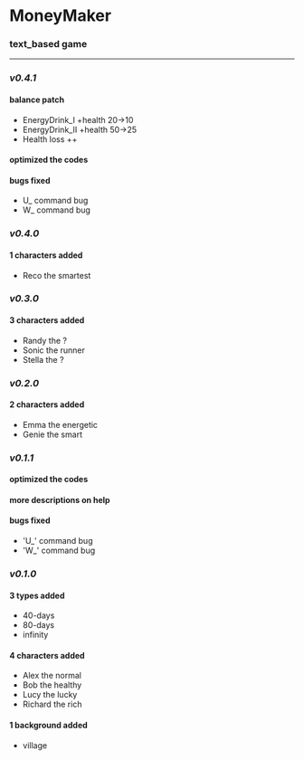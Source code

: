 # MoneyMaker
### text_based game

---
### ***v0.4.1***
#### balance patch
  + EnergyDrink_I +health 20->10
  + EnergyDrink_II +health 50->25
  + Health loss ++

#### optimized the codes

#### bugs fixed
  + U_ command bug
  + W_ command bug

### ***v0.4.0***
#### 1 characters added
  + Reco the smartest

### ***v0.3.0***
#### 3 characters added
  + Randy the ?
  + Sonic the runner
  + Stella the ?

### ***v0.2.0***
#### 2 characters added
  + Emma the energetic
  + Genie the smart

### ***v0.1.1***
#### optimized the codes

#### more descriptions on help

#### bugs fixed
  + 'U_' command bug
  + 'W_' command bug


### ***v0.1.0***
#### 3 types added
  + 40-days
  + 80-days
  + infinity

#### 4 characters added
  + Alex the normal
  + Bob the healthy
  + Lucy the lucky
  + Richard the rich

#### 1 background added
  + village
